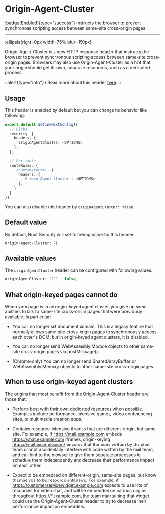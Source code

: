 # Origin-Agent-Cluster

:badge[Enabled]{type="success"} Instructs the browser to prevent synchronous scripting access between same-site cross-origin pages.

---

:ellipsis{right=0px width=75% blur=150px}

Origin-Agent-Cluster is a new HTTP response header that instructs the browser to prevent synchronous scripting access between same-site cross-origin pages. Browsers may also use Origin-Agent-Cluster as a hint that your origin should get its own, separate resources, such as a dedicated process.

::alert{type="info"}
ℹ Read more about this header [here](https://web.dev/origin-agent-cluster).
::

## Usage

This header is enabled by default but you can change its behavior like following.

```ts
export default defineNuxtConfig({
  // Global
  security: {
    headers: {
      originAgentCluster: <OPTIONS>,
    },
  },

  // Per route
  routeRules: {
    '/custom-route': {
      headers: {
        'Origin-Agent-Cluster': <OPTIONS>
      },
    }
  }
})
```

You can also disable this header by `originAgentCluster: false`.

## Default value

By default, Nuxt Security will set following value for this header.

```http
Origin-Agent-Cluster: ?1
```

## Available values

The `originAgentCluster` header can be configured with following values.

```ts
originAgentCluster: '?1' | false,
```

## What origin-keyed pages cannot do

When your page is in an origin-keyed agent cluster, you give up some abilities to talk to same-site cross-origin pages that were previously available. In particular:

* You can no longer set document.domain. This is a legacy feature that normally allows same-site cross-origin pages to synchronously access each other's DOM, but in origin-keyed agent clusters, it is disabled.

* You can no longer send WebAssembly.Module objects to other same-site cross-origin pages via postMessage().

* (Chrome-only) You can no longer send SharedArrayBuffer or WebAssembly.Memory objects to other same-site cross-origin pages.

## When to use origin-keyed agent clusters

The origins that most benefit from the Origin-Agent-Cluster header are those that:

* Perform best with their own dedicated resources when possible. Examples include performance-intensive games, video conferencing sites, or multimedia creation apps.

* Contains resource-intensive iframes that are different-origin, but same-site. For example, if https://mail.example.com embeds https://chat.example.com iframes, origin-keying https://mail.example.com/ ensures that the code written by the chat team cannot accidentally interfere with code written by the mail team, and can hint to the browser to give them separate processes to schedule them independently and decrease their performance impact on each other.

* Expect to be embedded on different-origin, same-site pages, but know themselves to be resource-intensive. For example, if https://customerservicewidget.example.com expects to use lots of resources for video chat, and will be embedded on various origins throughout https://*.example.com, the team maintaining that widget could use the Origin-Agent-Cluster header to try to decrease their performance impact on embedders.
